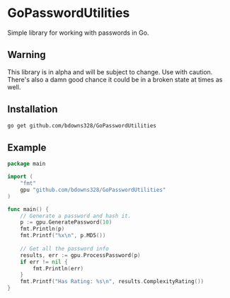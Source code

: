 # GoPasswordUtilities

Simple library for working with passwords in Go.

## Warning

This library is in alpha and will be subject to change.  Use with caution.  There's also a damn good chance it 
could be in a broken state at times as well.

## Installation

```bash
go get github.com/bdowns328/GoPasswordUtilities
```

## Example

```Go
package main

import (
	"fmt"
	gpu "github.com/bdowns328/GoPasswordUtilities"
)

func main() {
    // Generate a password and hash it.
	p := gpu.GeneratePassword(10)
	fmt.Println(p)
	fmt.Printf("%x\n", p.MD5())
	
	// Get all the password info
    results, err := gpu.ProcessPassword(p)
    if err != nil {
        fmt.Println(err)
    }
    fmt.Printf("Has Rating: %s\n", results.ComplexityRating())
}
```